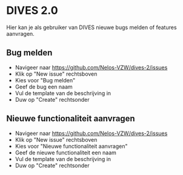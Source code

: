 # DIVES 2.0

Hier kan je als gebruiker van DIVES nieuwe bugs melden of features aanvragen.

## Bug melden

* Navigeer naar https://github.com/Nelos-VZW/dives-2/issues
* Klik op "New issue" rechtsboven
* Kies voor "Bug melden"
* Geef de bug een naam
* Vul de template van de beschrijving in
* Duw op "Create" rechtsonder

## Nieuwe functionaliteit aanvragen

* Navigeer naar https://github.com/Nelos-VZW/dives-2/issues
* Klik op "New issue" rechtsboven
* Kies voor "Nieuwe functionaliteit aanvragen"
* Geef de nieuwe functionaliteit een naam
* Vul de template van de beschrijving in
* Duw op "Create" rechtsonder